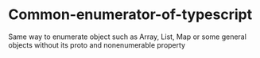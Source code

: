 # Common-enumerator-of-typescript
Same way to enumerate object such as Array, List, Map or some general objects without its proto and nonenumerable property
